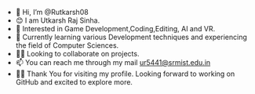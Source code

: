 - 👋 Hi, I’m @Rutkarsh08
- 😊 I am Utkarsh Raj Sinha.
- 👀 Interested in Game Development,Coding,Editing,
AI and VR.
- 📖 Currently learning various Development techniques and experiencing the field of Computer Sciences.
- 🤝🏻 Looking to collaborate on projects.
- 📫 You can reach me through my mail ur5441@srmist.edu.in
- 🙏🏻 Thank You for visiting my profile. Looking forward to working on GitHub and excited to explore more.
<!---
Rutkarsh08/Rutkarsh08 is a ✨ special ✨ repository because its `README.md` (this file) appears on your GitHub profile.
You can click the Preview link to take a look at your changes.
--->

